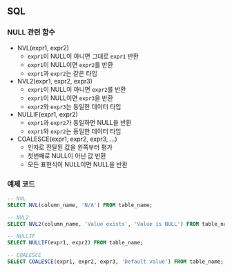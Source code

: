 ## SQL

### NULL 관련 함수

* NVL(expr1, expr2) 
  * `expr1`이 NULL이 아니면 그대로 `expr1` 반환
  * `expr1`이 NULL이면 `expr2`를 반환
  * `expr1`과 `expr2`는 같은 타입
* NVL2(expr1, expr2, expr3)
  * `expr1`이 NULL이 아니면 `expr2`를 반환
  * `expr1`이 NULL이면 `expr3`을 반환
  * `expr2`와 `expr3`는 동일한 데이터 타입
* NULLIF(expr1, expr2)
  * `expr1`과 `expr2`가 동일하면 NULL을 반환
  * `expr1`와 `expr2`는 동일한 데이터 타입
* COALESCE(expr1, expr2, expr3, ...)
  * 인자로 전달된 값을 왼쪽부터 평가
  * 첫번째로 NULL이 아닌 값 반환
  * 모든 표현식이 NULL이면 NULL을 반환

### 예제 코드

```sql
-- NVL
SELECT NVL(column_name, 'N/A') FROM table_name;

-- NVL2
SELECT NVL2(column_name, 'Value exists', 'Value is NULL') FROM table_name;

-- NULLIF
SELECT NULLIF(expr1, expr2) FROM table_name;

-- COALESCE
SELECT COALESCE(expr1, expr2, expr3, 'Default value') FROM table_name;

```
